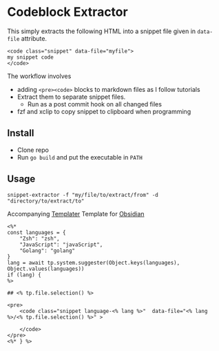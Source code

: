 # Codeblock Extractor

This simply extracts the following HTML into a snippet file given in `data-file` attribute.

```
<code class="snippet" data-file="myfile">
my snippet code
</code>
```

The workflow involves

- adding `<pre><code>` blocks to markdown files as I follow tutorials
- Extract them to separate snippet files.
  - Run as a post commit hook on all changed files
- fzf and xclip to copy snippet to clipboard when programming

## Install

- Clone repo
- Run `go build` and put the executable in `PATH`

## Usage

```
snippet-extractor -f "my/file/to/extract/from" -d "directory/to/extract/to"
```

Accompanying [Templater] Template for [Obsidian]

```
<%*
const languages = {
    "Zsh": "zsh",
    "JavaScript": "javaScript",
    "Golang": "golang"
}
lang = await tp.system.suggester(Object.keys(languages), Object.values(languages))
if (lang) {
%>

## <% tp.file.selection() %>

<pre>
	<code class="snippet language-<% lang %>"  data-file="<% lang %>/<% tp.file.selection() %>"	>

	</code>
</pre>
<%* } %>

```

[templater]: https://github.com/SilentVoid13/Templater
[obsidian]: https://obsidian.md/
